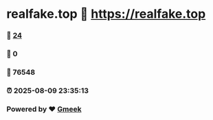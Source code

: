 # realfake.top :link: https://realfake.top 
### :page_facing_up: [24](https://realfake.top/tag.html) 
### :speech_balloon: 0 
### :hibiscus: 76548 
### :alarm_clock: 2025-08-09 23:35:13 
### Powered by :heart: [Gmeek](https://github.com/Meekdai/Gmeek)
